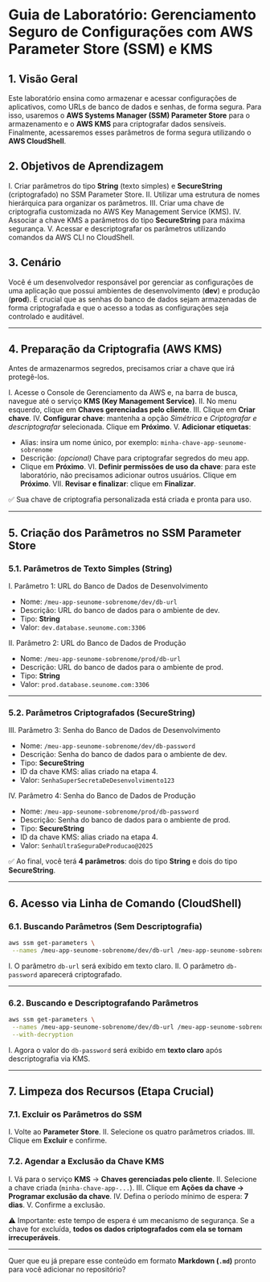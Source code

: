 # Guia de Laboratório: Gerenciamento Seguro de Configurações com AWS Parameter Store (SSM) e KMS

## 1. Visão Geral

Este laboratório ensina como armazenar e acessar configurações de aplicativos, como URLs de banco de dados e senhas, de forma segura. Para isso, usaremos o **AWS Systems Manager (SSM) Parameter Store** para o armazenamento e o **AWS KMS** para criptografar dados sensíveis. Finalmente, acessaremos esses parâmetros de forma segura utilizando o **AWS CloudShell**.

## 2. Objetivos de Aprendizagem

I. Criar parâmetros do tipo **String** (texto simples) e **SecureString** (criptografado) no SSM Parameter Store.
II. Utilizar uma estrutura de nomes hierárquica para organizar os parâmetros.
III. Criar uma chave de criptografia customizada no AWS Key Management Service (KMS).
IV. Associar a chave KMS a parâmetros do tipo **SecureString** para máxima segurança.
V. Acessar e descriptografar os parâmetros utilizando comandos da AWS CLI no CloudShell.

## 3. Cenário

Você é um desenvolvedor responsável por gerenciar as configurações de uma aplicação que possui ambientes de desenvolvimento (**dev**) e produção (**prod**). É crucial que as senhas do banco de dados sejam armazenadas de forma criptografada e que o acesso a todas as configurações seja controlado e auditável.

---

## 4. Preparação da Criptografia (AWS KMS)

Antes de armazenarmos segredos, precisamos criar a chave que irá protegê-los.

I. Acesse o Console de Gerenciamento da AWS e, na barra de busca, navegue até o serviço **KMS (Key Management Service)**.
II. No menu esquerdo, clique em **Chaves gerenciadas pelo cliente**.
III. Clique em **Criar chave**.
IV. **Configurar chave**: mantenha a opção *Simétrica* e *Criptografar e descriptografar* selecionada. Clique em **Próximo**.
V. **Adicionar etiquetas**:

* Alias: insira um nome único, por exemplo: `minha-chave-app-seunome-sobrenome`
* Descrição: *(opcional)* Chave para criptografar segredos do meu app.
* Clique em **Próximo**.
  VI. **Definir permissões de uso da chave**: para este laboratório, não precisamos adicionar outros usuários. Clique em **Próximo**.
  VII. **Revisar e finalizar**: clique em **Finalizar**.

✅ Sua chave de criptografia personalizada está criada e pronta para uso.

---

## 5. Criação dos Parâmetros no SSM Parameter Store

### 5.1. Parâmetros de Texto Simples (String)

I. Parâmetro 1: URL do Banco de Dados de Desenvolvimento

* Nome: `/meu-app-seunome-sobrenome/dev/db-url`
* Descrição: URL do banco de dados para o ambiente de dev.
* Tipo: **String**
* Valor: `dev.database.seunome.com:3306`

II. Parâmetro 2: URL do Banco de Dados de Produção

* Nome: `/meu-app-seunome-sobrenome/prod/db-url`
* Descrição: URL do banco de dados para o ambiente de prod.
* Tipo: **String**
* Valor: `prod.database.seunome.com:3306`

---

### 5.2. Parâmetros Criptografados (SecureString)

III. Parâmetro 3: Senha do Banco de Dados de Desenvolvimento

* Nome: `/meu-app-seunome-sobrenome/dev/db-password`
* Descrição: Senha do banco de dados para o ambiente de dev.
* Tipo: **SecureString**
* ID da chave KMS: alias criado na etapa 4.
* Valor: `SenhaSuperSecretaDeDesenvolvimento123`

IV. Parâmetro 4: Senha do Banco de Dados de Produção

* Nome: `/meu-app-seunome-sobrenome/prod/db-password`
* Descrição: Senha do banco de dados para o ambiente de prod.
* Tipo: **SecureString**
* ID da chave KMS: alias criado na etapa 4.
* Valor: `SenhaUltraSeguraDeProducao@2025`

✅ Ao final, você terá **4 parâmetros**: dois do tipo **String** e dois do tipo **SecureString**.

---

## 6. Acesso via Linha de Comando (CloudShell)

### 6.1. Buscando Parâmetros (Sem Descriptografia)

```bash
aws ssm get-parameters \
 --names /meu-app-seunome-sobrenome/dev/db-url /meu-app-seunome-sobrenome/dev/db-password
```

I. O parâmetro `db-url` será exibido em texto claro.
II. O parâmetro `db-password` aparecerá criptografado.

---

### 6.2. Buscando e Descriptografando Parâmetros

```bash
aws ssm get-parameters \
 --names /meu-app-seunome-sobrenome/dev/db-url /meu-app-seunome-sobrenome/dev/db-password \
 --with-decryption
```

I. Agora o valor do `db-password` será exibido em **texto claro** após descriptografia via KMS.

---

## 7. Limpeza dos Recursos (Etapa Crucial)

### 7.1. Excluir os Parâmetros do SSM

I. Volte ao **Parameter Store**.
II. Selecione os quatro parâmetros criados.
III. Clique em **Excluir** e confirme.

### 7.2. Agendar a Exclusão da Chave KMS

I. Vá para o serviço **KMS** → **Chaves gerenciadas pelo cliente**.
II. Selecione a chave criada (`minha-chave-app-...`).
III. Clique em **Ações da chave → Programar exclusão da chave**.
IV. Defina o período mínimo de espera: **7 dias**.
V. Confirme a exclusão.

⚠️ Importante: este tempo de espera é um mecanismo de segurança. Se a chave for excluída, **todos os dados criptografados com ela se tornam irrecuperáveis**.

---

Quer que eu já prepare esse conteúdo em formato **Markdown (`.md`)** pronto para você adicionar no repositório?
